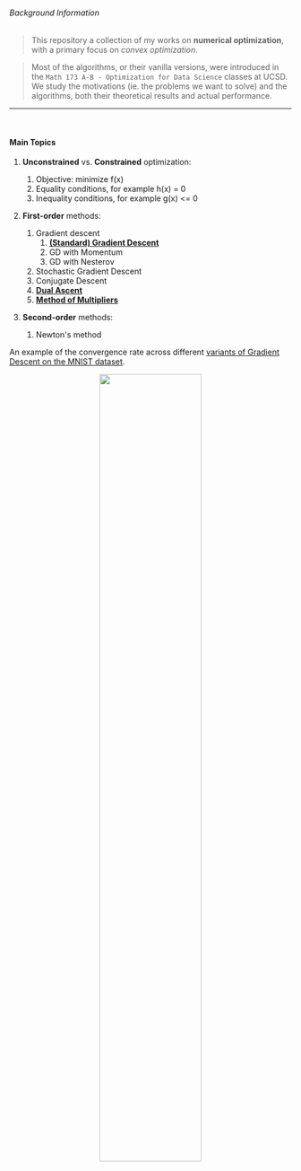 ###### Background Information

>  This repository a collection of my works on __numerical optimization__, with a primary focus on *convex optimization*.

>  Most of the algorithms, or their vanilla versions, were introduced in the `Math 173 A-B - Optimization for Data Science` classes at UCSD. We study the motivations (ie. the problems we want to solve) and the algorithms, both their theoretical results and actual performance.

***

<br/>

#### Main Topics

1.  __Unconstrained__ vs. __Constrained__ optimization:
    1.  Objective: minimize f(x)
    2.  Equality conditions, for example h(x) = 0
    3.  Inequality conditions, for example g(x) <= 0

2.  __First-order__ methods:
    1.  Gradient descent
        1.  __[(Standard) Gradient Descent](https://nbviewer.jupyter.org/github/thn003/NumAnalysis_Optimization/blob/master/Optimization/Gradient%20Descent.ipynb)__
        2.  GD with Momentum
        3.  GD with Nesterov
    2.  Stochastic Gradient Descent
    3.  Conjugate Descent
    4.  __[Dual Ascent](https://nbviewer.jupyter.org/github/thn003/NumAnalysis_Optimization/blob/master/Optimization/Dual%20Ascent.ipynb)__
    5.  __[Method of Multipliers](https://nbviewer.jupyter.org/github/thn003/NumAnalysis_Optimization/blob/master/Optimization/Method%20of%20Multipliers.ipynb)__

3.  __Second-order__ methods:
    1.  Newton's method



An example of the convergence rate across different [variants of Gradient Descent on the MNIST dataset](https://nbviewer.jupyter.org/github/thn003/NumAnalysis_Optimization/blob/master/Optimization/Code/MNIST%20-%20Gradient%20Descent%20and%20Variants.ipynb#GD_Variants).

<center>
<img src="https://github.com/thn003/NumAnalysis_Optimization/blob/master/Optimization/MNIST%20Digits%20-%20Algorithms%20convergence%20rates.png" width="60%" height="60%" class="center">
</center>
